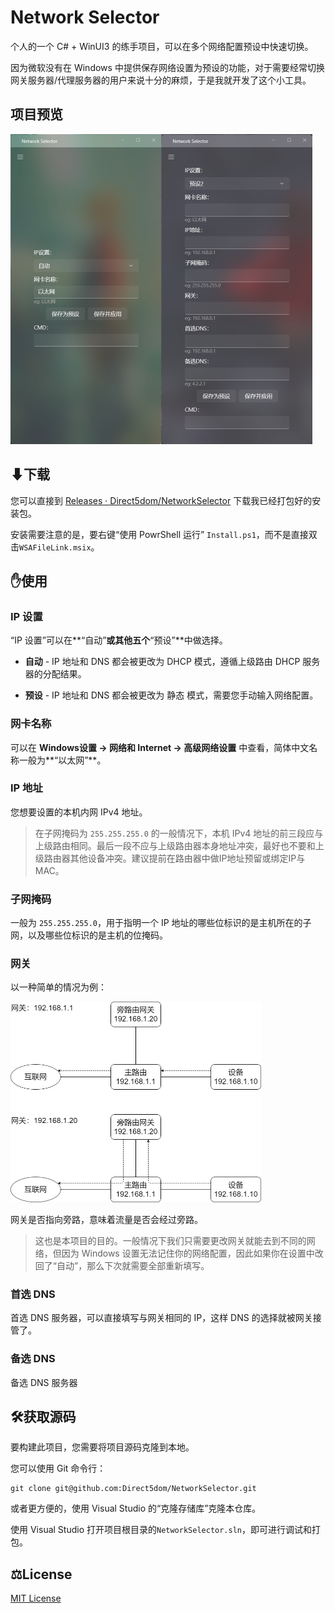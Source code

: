 # Network Selector

个人的一个 C# + WinUI3 的练手项目，可以在多个网络配置预设中快速切换。

因为微软没有在 Windows 中提供保存网络设置为预设的功能，对于需要经常切换网关服务器/代理服务器的用户来说十分的麻烦，于是我就开发了这个小工具。

## 项目预览

<img src="./README/屏幕截图 2023-02-12 100604.png" style="zoom: 50%;" />

## ⬇下载

您可以直接到 [Releases · Direct5dom/NetworkSelector](https://github.com/Direct5dom/NetworkSelector/releases) 下载我已经打包好的安装包。

安装需要注意的是，要右键“使用 PowrShell 运行” `Install.ps1`，而不是直接双击`WSAFileLink.msix`。

## ✋使用

### IP 设置

“IP 设置”可以在**“自动”**或其他五个**“预设”**中做选择。

- **自动** - IP 地址和 DNS 都会被更改为 DHCP 模式，遵循上级路由 DHCP 服务器的分配结果。

- **预设** - IP 地址和 DNS 都会被更改为 静态 模式，需要您手动输入网络配置。

### 网卡名称

可以在 **Windows设置 -> 网络和 Internet -> 高级网络设置** 中查看，简体中文名称一般为**“以太网”**。

### IP 地址

您想要设置的本机内网 IPv4 地址。

> 在子网掩码为 `255.255.255.0` 的一般情况下，本机 IPv4 地址的前三段应与上级路由相同。最后一段不应与上级路由器本身地址冲突，最好也不要和上级路由器其他设备冲突。建议提前在路由器中做IP地址预留或绑定IP与MAC。

### 子网掩码

一般为 `255.255.255.0`，用于指明一个 IP 地址的哪些位标识的是主机所在的子网，以及哪些位标识的是主机的位掩码。

### 网关

以一种简单的情况为例：

<img src="./README/网络拓扑.png" style="zoom: 50%;" />

网关是否指向旁路，意味着流量是否会经过旁路。

> 这也是本项目的目的。一般情况下我们只需要更改网关就能去到不同的网络，但因为 Windows 设置无法记住你的网络配置，因此如果你在设置中改回了“自动”，那么下次就需要全部重新填写。

### 首选 DNS

首选 DNS 服务器，可以直接填写与网关相同的 IP，这样 DNS 的选择就被网关接管了。

### 备选 DNS

备选 DNS 服务器

## 🛠️获取源码

要构建此项目，您需要将项目源码克隆到本地。

您可以使用 Git 命令行：

```
git clone git@github.com:Direct5dom/NetworkSelector.git
```

或者更方便的，使用 Visual Studio 的“克隆存储库”克隆本仓库。

使用 Visual Studio 打开项目根目录的`NetworkSelector.sln`，即可进行调试和打包。

## ⚖️License

[MIT License](https://github.com/Direct5dom/NetworkSelector/blob/master/LICENSE)